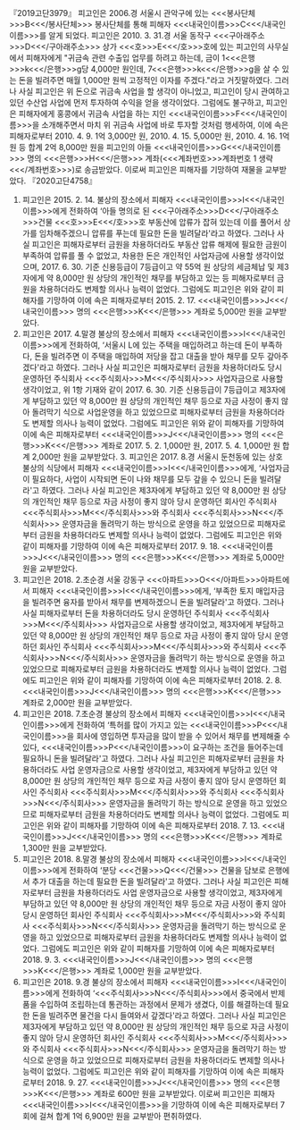『2019고단3979』
피고인은 2006.경 서울시 관악구에 있는 <<<봉사단체>>>B<<</봉사단체>>> 봉사단체를 통해 피해자 <<<내국인이름>>>C<<</내국인이름>>>를 알게 되었다.
피고인은 2010. 3. 31.경 서울 동작구 <<<구아래주소>>>D<<</구아래주소>>> 상가 <<<호>>>E<<</호>>>호에 있는 피고인의 사무실에서 피해자에게 "귀금속 관련 수출입 업무를 하려고 하는데, 금이 1<<<은행>>>k<<</은행>>>g당 4,000만 원인데, 7<<<은행>>>k<<</은행>>>g을 살 수 있는 돈을 빌려주면 매월 1,000만 원씩 고정적인 이자를 주겠다."라고 거짓말하였다. 그러나 사실 피고인은 위 돈으로 귀금속 사업을 할 생각이 아니었고, 피고인이 당시 관여하고 있던 수산업 사업에 먼저 투자하여 수익을 얻을 생각이었다.
그럼에도 불구하고, 피고인은 피해자에게 홍콩에서 귀금속 사업을 하는 지인 <<<내국인이름>>>F<<</내국인이름>>>을 소개해주면서 마치 위 귀금속 사업에 바로 투자할 것처럼 행세하여, 이에 속은 피해자로부터 2010. 4. 9. 1억 3,000만 원, 2010. 4. 15. 5,000만 원, 2010. 4. 16. 1억 원 등 합계 2억 8,000만 원을 피고인의 아들 <<<내국인이름>>>G<<</내국인이름>>> 명의 <<<은행>>>H<<</은행>>> 계좌(<<<계좌번호>>>계좌번호 1 생략<<</계좌번호>>>)로 송금받았다.
이로써 피고인은 피해자를 기망하여 재물을 교부받았다.
『2020고단4758』
1. 피고인은 2015. 2. 14. 불상의 장소에서 피해자 <<<내국인이름>>>I<<</내국인이름>>>에게 전화하여 ‘아들 명의로 된 <<<구아래주소>>>D<<</구아래주소>>>건물 <<<호>>>E<<</호>>>호 부동산에 압류가 잡혀 있는데 이를 풀어서 상가를 임차해주겠으니 압류를 푸는데 필요한 돈을 빌려달라'라고 하였다.
그러나 사실 피고인은 피해자로부터 금원을 차용하더라도 부동산 압류 해제에 필요한 금원이 부족하여 압류를 풀 수 없었고, 차용한 돈은 개인적인 사업자금에 사용할 생각이었으며, 2017. 6. 30. 기준 신용등급이 7등급이고 약 55억 원 상당의 세금체납 및 제3자에게 약 8,000만 원 상당의 개인적인 채무를 부담하고 있는 등 피해자로부터 금원을 차용하더라도 변제할 의사나 능력이 없었다.
그럼에도 피고인은 위와 같이 피해자를 기망하여 이에 속은 피해자로부터 2015. 2. 17. <<<내국인이름>>>J<<</내국인이름>>> 명의 <<<은행>>>K<<</은행>>> 계좌로 5,000만 원을 교부받았다.
2. 피고인은 2017. 4.말경 불상의 장소에서 피해자 <<<내국인이름>>>I<<</내국인이름>>>에게 전화하여, ‘서울시 L에 있는 주택을 매입하려고 하는데 돈이 부족하다, 돈을 빌려주면 이 주택을 매입하여 저당을 잡고 대출을 받아 채무를 모두 갚아주겠다'라고 하였다.
그러나 사실 피고인은 피해자로부터 금원을 차용하더라도 당시 운영하던 주식회사 <<<주식회사>>>M<<</주식회사>>> 사업자금으로 사용할 생각이었고, 위 1항 기재와 같이 2017. 6. 30. 기준 신용등급이 7등급이고 제3자에게 부담하고 있던 약 8,000만 원 상당의 개인적인 채무 등으로 자금 사정이 좋지 않아 돌려막기 식으로 사업운영을 하고 있었으므로 피해자로부터 금원을 차용하더라도 변제할 의사나 능력이 없었다.
그럼에도 피고인은 위와 같이 피해자를 기망하여 이에 속은 피해자로부터 <<<내국인이름>>>J<<</내국인이름>>> 명의 <<<은행>>>K<<</은행>>> 계좌로 2017. 5. 2. 1,000만 원, 2017. 5. 4. 1,000만 원 합계 2,000만 원을 교부받았다. 3. 피고인은 2017. 8.경 서울시 둔천동에 있는 상호 불상의 식당에서 피해자 <<<내국인이름>>>I<<</내국인이름>>>에게, ‘사업자금이 필요하다, 사업이 시작되면 돈이 나와 채무를 모두 갚을 수 있으니 돈을 빌려달라'고 하였다.
그러나 사실 피고인은 제3자에게 부담하고 있던 약 8,000만 원 상당의 개인적인 채무 등으로 자금 사정이 좋지 않아 당시 운영하던 회사인 주식회사 <<<주식회사>>>M<<</주식회사>>>와 주식회사 <<<주식회사>>>N<<</주식회사>>> 운영자금을 돌려막기 하는 방식으로 운영을 하고 있었으므로 피해자로부터 금원을 차용하더라도 변제할 의사나 능력이 없었다.
그럼에도 피고인은 위와 같이 피해자를 기망하여 이에 속은 피해자로부터 2017. 9. 18. <<<내국인이름>>>J<<</내국인이름>>> 명의 <<<은행>>>K<<</은행>>> 계좌로 5,000만 원을 교부받았다.
4. 피고인은 2018. 2.초순경 서울 강동구 <<<아파트>>>O<<</아파트>>>아파트에서 피해자 <<<내국인이름>>>I<<</내국인이름>>>에게, ‘부족한 토지 매입자금을 빌려주면 융자를 받아서 채무를 변제하겠으니 돈을 빌려달라'고 하였다.
그러나 사실 피해자로부터 돈을 차용하더라도 당시 운영하던 주식회사 <<<주식회사>>>M<<</주식회사>>> 사업자금으로 사용할 생각이었고, 제3자에게 부담하고 있던 약 8,000만 원 상당의 개인적인 채무 등으로 자금 사정이 좋지 않아 당시 운영하던 회사인 주식회사 <<<주식회사>>>M<<</주식회사>>>와 주식회사 <<<주식회사>>>N<<</주식회사>>> 운영자금을 돌려막기 하는 방식으로 운영을 하고 있었으므로 피해자로부터 금원을 차용하더라도 변제할 의사나 능력이 없었다.
그럼에도 피고인은 위와 같이 피해자를 기망하여 이에 속은 피해자로부터 2018. 2. 8. <<<내국인이름>>>J<<</내국인이름>>> 명의 <<<은행>>>K<<</은행>>> 계좌로 2,000만 원을 교부받았다.
5. 피고인은 2018. 7.초순경 불상의 장소에서 피해자 <<<내국인이름>>>I<<</내국인이름>>>에게 전화하여 ‘특허를 많이 가지고 있는 <<<내국인이름>>>P<<</내국인이름>>>을 회사에 영입하면 투자금을 많이 받을 수 있어서 채무를 변제해줄 수 있다, <<<내국인이름>>>P<<</내국인이름>>>이 요구하는 조건을 들어주는데 필요하니 돈을 빌려달라'고 하였다.
그러나 사실 피고인은 피해자로부터 금원을 차용하더라도 사업 운영자금으로 사용할 생각이었고, 제3자에게 부담하고 있던 약 8,000만 원 상당의 개인적인 채무 등으로 자금 사정이 좋지 않아 당시 운영하던 회사인 주식회사 <<<주식회사>>>M<<</주식회사>>>와 주식회사 <<<주식회사>>>N<<</주식회사>>> 운영자금을 돌려막기 하는 방식으로 운영을 하고 있었으므로 피해자로부터 금원을 차용하더라도 변제할 의사나 능력이 없었다.
그럼에도 피고인은 위와 같이 피해자를 기망하여 이에 속은 피해자로부터 2018. 7. 13. <<<내국인이름>>>J<<</내국인이름>>> 명의 <<<은행>>>K<<</은행>>> 계좌로 1,300만 원을 교부받았다.
6. 피고인은 2018. 8.말경 불상의 장소에서 피해자 <<<내국인이름>>>I<<</내국인이름>>>에게 전화하여 ‘분당 <<<건물>>>Q<<</건물>>> 건물을 담보로 은행에서 추가 대출을 하는데 필요한 돈을 빌려달라'고 하였다.
그러나 사실 피고인은 피해자로부터 금원을 차용하더라도 사업 운영자금으로 사용할 생각이었고, 제3자에게 부담하고 있던 약 8,000만 원 상당의 개인적인 채무 등으로 자금 사정이 좋지 않아 당시 운영하던 회사인 주식회사 <<<주식회사>>>M<<</주식회사>>>와 주식회사 <<<주식회사>>>N<<</주식회사>>> 운영자금을 돌려막기 하는 방식으로 운영을 하고 있었으므로 피해자로부터 금원을 차용하더라도 변제할 의사나 능력이 없었다.
그럼에도 피고인은 위와 같이 피해자를 기망하여 이에 속은 피해자로부터 2018. 9. 3. <<<내국인이름>>>J<<</내국인이름>>> 명의 <<<은행>>>K<<</은행>>> 계좌로 1,000만 원을 교부받았다.
7. 피고인은 2018. 9.경 불상의 장소에서 피해자 <<<내국인이름>>>I<<</내국인이름>>>에게 전화하여 ‘<<<주식회사>>>N<<</주식회사>>>에서 중국에서 반제품을 수입하여 조립하는데 통관하는 과정에서 문제가 생겼다, 이를 해결하는데 필요한 돈을 빌려주면 물건을 다시 들여와서 갚겠다'라고 하였다.
그러나 사실 피고인은 제3자에게 부담하고 있던 약 8,000만 원 상당의 개인적인 채무 등으로 자금 사정이 좋지 않아 당시 운영하던 회사인 주식회사 <<<주식회사>>>M<<</주식회사>>>와 주식회사 <<<주식회사>>>N<<</주식회사>>> 운영자금을 돌려막기 하는 방식으로 운영을 하고 있었으므로 피해자로부터 금원을 차용하더라도 변제할 의사나 능력이 없었다.
그럼에도 피고인은 위와 같이 피해자를 기망하여 이에 속은 피해자로부터 2018. 9. 27. <<<내국인이름>>>J<<</내국인이름>>> 명의 <<<은행>>>K<<</은행>>> 계좌로 600만 원을 교부받았다.
이로써 피고인은 피해자 <<<내국인이름>>>I<<</내국인이름>>>을 기망하여 이에 속은 피해자로부터 7회에 걸쳐 합계 1억 6,900만 원을 교부받아 편취하였다.